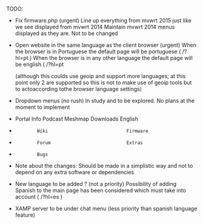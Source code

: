 TODO:

  
- Fix firmware.php (urgent)
  Line up everything from mvwrt 2015 just like we see displayed from mvwrt 2014
  Maintain mvwrt 2014 menus displayed as they are. Not to be changed

- Open website in the same language as the client browser (urgent)
  When the browser is in Portuguese the default page will be portuguese ( /?hl=pt )
  When the browser is in any other language the default page will be english ( /?hl=pt 
  
  (although this coulds use geoip and support more languages; at this point only 2 are supported
   so this is not to make use of geoip tools but to actoaccording tothe browser language settings)
   
- Dropdown menus (no rush)
  In study and to be explored. No plans at the moment to implement


-  Portal     Info     Podcast     Meshmap     Downloads     English
-             Wiki                             Firmware
-             Forum                            Extras
-             Bugs

- Note about the changes: 
  Should be made in a simplistic way and not to depend on any extra software or dependencies

- New language to be added ?  (not a priority)
  Possibility of adding Spanish to the main page has been considered which must take into 
  account ( /?hl=es )

- XAMP server to be under chat menu (less priority than spanish language feature)
